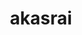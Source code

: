---
title: akasrai
github: https://github.com/akasrai
mode: dark
transition: 3s
archetype:
- Minimalistic
---